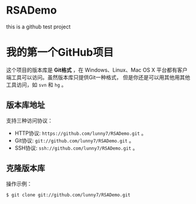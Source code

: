 # RSADemo
this is a github test project

# 我的第一个GitHub项目

这个项目的版本库是 **Git格式** ，在 Windows、Linux、Mac OS X
平台都有客户端工具可以访问。虽然版本库只提供Git一种格式，
但是你还是可以用其他用其他工具访问，如 ``svn`` 和 ``hg`` 。

## 版本库地址

支持三种访问协议：

* HTTP协议: `https://github.com/lunny7/RSADemo.git` 。
* Git协议: `git://github.com/lunny7/RSADemo.git` 。
* SSH协议: `ssh://github.com/lunny7/RSADemo.git` 。

## 克隆版本库

操作示例：

    $ git clone git://github.com/lunny7/RSADemo.git
